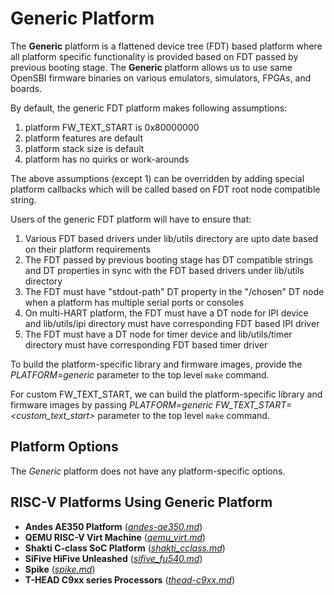 Generic Platform
================

The **Generic** platform is a flattened device tree (FDT) based platform
where all platform specific functionality is provided based on FDT passed
by previous booting stage. The **Generic** platform allows us to use same
OpenSBI firmware binaries on various emulators, simulators, FPGAs, and
boards.

By default, the generic FDT platform makes following assumptions:

1. platform FW_TEXT_START is 0x80000000
2. platform features are default
3. platform stack size is default
4. platform has no quirks or work-arounds

The above assumptions (except 1) can be overridden by adding special platform
callbacks which will be called based on FDT root node compatible string.

Users of the generic FDT platform will have to ensure that:

1. Various FDT based drivers under lib/utils directory are upto date
   based on their platform requirements
2. The FDT passed by previous booting stage has DT compatible strings and
   DT properties in sync with the FDT based drivers under lib/utils directory
3. The FDT must have "stdout-path" DT property in the "/chosen" DT node when
   a platform has multiple serial ports or consoles
4. On multi-HART platform, the FDT must have a DT node for IPI device and
   lib/utils/ipi directory must have corresponding FDT based IPI driver
5. The FDT must have a DT node for timer device and lib/utils/timer directory
   must have corresponding FDT based timer driver

To build the platform-specific library and firmware images, provide the
*PLATFORM=generic* parameter to the top level `make` command.

For custom FW_TEXT_START, we can build the platform-specific library and
firmware images by passing *PLATFORM=generic FW_TEXT_START=<custom_text_start>*
parameter to the top level `make` command.

Platform Options
----------------

The *Generic* platform does not have any platform-specific options.

RISC-V Platforms Using Generic Platform
---------------------------------------

* **Andes AE350 Platform** (*[andes-ae350.md]*)
* **QEMU RISC-V Virt Machine** (*[qemu_virt.md]*)
* **Shakti C-class SoC Platform** (*[shakti_cclass.md]*)
* **SiFive HiFive Unleashed** (*[sifive_fu540.md]*)
* **Spike** (*[spike.md]*)
* **T-HEAD C9xx series Processors** (*[thead-c9xx.md]*)

[andes-ae350.md]: andse-ae350.md
[qemu_virt.md]: qemu_virt.md
[shakti_cclass.md]: shakti_cclass.md
[sifive_fu540.md]: sifive_fu540.md
[spike.md]: spike.md
[thead-c9xx.md]: thead-c9xx.md
